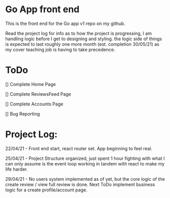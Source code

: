 # Go App front end 


This is the front end for the Go app v1 repo on my github.


Read the project log for info as to how the project is progressing, I am handling logic before I get to 
designing and styling. the logic side of things is expected to last roughly one more month (est. completion
30/05/21) as my cover teaching job is having to take precedence.

# ToDo

[] Complete Home Page

[] Complete ReviewsFeed Page

[] Complete Accounts Page

[] Bug Reporting

# Project Log:


22/04/21 - Front end start, react router set. App beginning to feel real.

25/04/21 - Project Structure organized, just spent 1 hour fighting with what I can only assume is
the event loop working in tandem with react to make my life harder.

29/04/21 - No users system implemented as of yet, but the core logic of the create review / view
full review is done. Next ToDo implement business logic for a create profile/account page.
